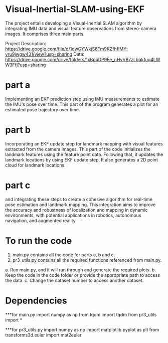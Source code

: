 # Visual-Inertial-SLAM-using-EKF
The project entails developing a Visual-Inertial SLAM algorithm by integrating IMU data and visual feature observations 
from stereo-camera images.
It comprises three main parts.

Project Description: https://drive.google.com/file/d/1dwGYWkjS6Tm9KZfhfIMY-vru9jwgw431/view?usp=sharing
Data: https://drive.google.com/drive/folders/1xBpuDP9Ee_nHvVB7zLbqkfuq4LWW3Ffj?usp=sharing

# part a
Implementing an EKF prediction step using IMU measurements to estimate the IMU's pose over time. This part of the program 
generates a plot for an estimated pose trajectory over time.

# part b
Incorporating an EKF update step for landmark mapping with visual features extracted from the camera images. This part of the code
initializes the landmark features using the feature point data. Following that, it updates the landmark locations by using EKF update
step. It also generates a 2D point cloud for landmark locations.

# part c
and integrating these steps to create a cohesive algorithm for real-time pose estimation and landmark mapping. This integration aims to improve the accuracy and robustness of localization and mapping in dynamic environments, with potential applications in robotics, autonomous navigation, and augmented reality.


# To run the code
1. main.py contains all the code for parts a, b and c.
2. pr3_utils.py contains all the required functions referenced from main.py.

a. Run main.py, and it will run through and generate the required plots. 
b. Keep the code in the code folder or provide the appropriate path to access the data.
c. Change the dataset number to access another dataset.

# Dependencies
***for main.py
import numpy as np
from tqdm import tqdm
from pr3_utils import *

***for pr3_utils.py
import numpy as np
import matplotlib.pyplot as plt
from transforms3d.euler import mat2euler

